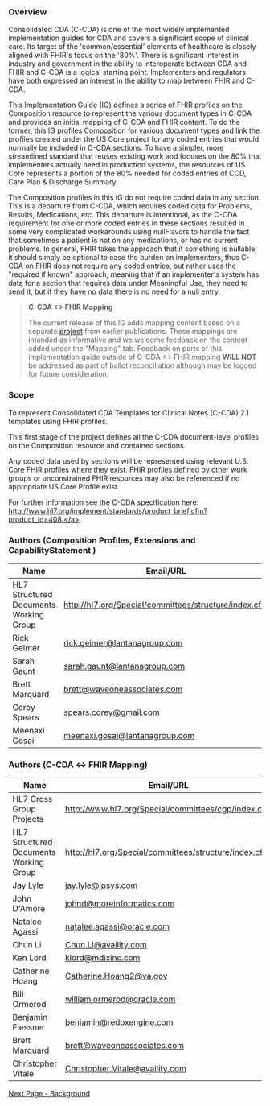 ### Overview

Consolidated CDA (C-CDA) is one of the most widely implemented implementation guides for CDA and covers a significant scope of clinical care. Its target of the 'common/essential' elements of healthcare is closely aligned with FHIR's focus on the '80%'. There is significant interest in industry and government in the ability to interoperate between CDA and FHIR and C-CDA is a logical starting point. Implementers and regulators have both expressed an interest in the ability to map between FHIR and C-CDA.

This Implementation Guide (IG) defines a series of FHIR profiles on the Composition resource to represent the various document types in C-CDA and provides an initial mapping of C-CDA and FHIR content. To do the former, this IG profiles Composition for various document types and link the profiles created under the US Core project for any coded entries that would normally be included in C-CDA sections. To have a simpler, more streamlined standard that reuses existing work and focuses on the 80% that implementers actually need in production systems, the resources of US Core represents a portion of the 80% needed for coded entries of CCD, Care Plan & Discharge Summary.

The Composition profiles in this IG do not require coded data in any section. This is a departure from C-CDA, which requires coded data for Problems, Results, Medications, etc. This departure is intentional, as the C-CDA requirement for one or more coded entries in these sections resulted in some very complicated workarounds using nullFlavors to handle the fact that sometimes a patient is not on any medications, or has no current problems. In general, FHIR takes the approach that if something is nullable, it should simply be optional to ease the burden on implementers, thus C-CDA on FHIR does not require any coded entries, but rather uses the "required if known" approach, meaning that if an implementer's system has data for a section that requires data under Meaningful Use, they need to send it, but if they have no data there is no need for a null entry.

<div xmlns="http://www.w3.org/1999/xhtml" xmlns:xsi="http://www.w3.org/2001/XMLSchema-instance">
	<blockquote class="stu-note">
		<b>C-CDA ↔ FHIR Mapping</b>
		<p>The current release of this IG adds mapping content based on a separate <a href="https://jira.hl7.org/browse/PSS-1811">project</a> from earlier publications. These mappings are intended as informative and we welcome feedback on the content added under the "Mapping" tab. Feedback on parts of this implementation guide outside of C-CDA ↔ FHIR mapping <b>WILL NOT</b> be addressed as part of ballot reconciliation although may be logged for future consideration.</p>
	</blockquote>
</div>

### Scope

To represent Consolidated CDA Templates for Clinical Notes (C-CDA) 2.1 templates using FHIR profiles.

This first stage of the project defines all the C-CDA document-level profiles on the Composition resource and contained sections.

Any coded data used by sections will be represented using relevant U.S. Core FHIR profiles where they exist. FHIR profiles defined by other work groups or unconstrained FHIR resources may also be referenced if no appropriate US Core Profile exist.

For further information see the C-CDA specification here: <a href="[https://jira.hl7.org/browse/PSS-1811](http://www.hl7.org/implement/standards/product_brief.cfm?product_id=408.)">http://www.hl7.org/implement/standards/product_brief.cfm?product_id=408.</a>.



### Authors (Composition Profiles, Extensions and CapabilityStatement )

<table>
<thead>
<tr>
<th>Name</th>
<th>Email/URL</th>
</tr>
</thead>
<tbody>
<tr>
<td>HL7 Structured Documents Working Group</td>
<td><a href="http://hl7.org/Special/committees/structure/index.cfm" target="_new">http://hl7.org/Special/committees/structure/index.cfm</a></td>
</tr>
<tr>
<td>Rick Geimer</td>
<td><a href="mailto:rick.geimer@lantanagroup.com">rick.geimer@lantanagroup.com</a></td>
</tr>
<tr>
<td>Sarah Gaunt</td>
<td><a href="mailto:sarah.gaunt@lantanagroup.com">sarah.gaunt@lantanagroup.com</a></td>
</tr>
<tr>
<td>Brett Marquard</td>
<td><a href="mailto:brett@waveoneassociates.com">brett@waveoneassociates.com</a></td>
</tr>
<tr>
<td>Corey Spears</td>
<td><a href="mailto:spears.corey@gmail.com">spears.corey@gmail.com</a></td>
</tr>
<tr>
<td>Meenaxi Gosai</td>
<td><a href="mailto:meenaxi.gosai@lantanagroup.com">meenaxi.gosai@lantanagroup.com</a></td>
</tr>
</tbody>
</table>

### Authors (C-CDA ↔ FHIR Mapping)

<table>
<thead>
<tr>
<th>Name</th>
<th>Email/URL</th>
</tr>
</thead>
<tbody>
<tr>
<td>HL7 Cross Group Projects</td>
<td><a href="http://hl7.org/Special/committees/cgp/index.cfm" target="_new">http://www.hl7.org/Special/committees/cgp/index.cfm</a></td>
</tr>
<tr>
<td>HL7 Structured Documents Working Group</td>
<td><a href="http://hl7.org/Special/committees/structure/index.cfm" target="_new">http://hl7.org/Special/committees/structure/index.cfm</a></td>
</tr>
<tr>
<td>Jay Lyle</td>
<td><a href="mailto:jay.lyle@jpsys.com">jay.lyle@jpsys.com</a></td>
</tr>
<tr>
<td>John D'Amore</td>
<td><a href="mailto:johnd@moreinformatics.com">johnd@moreinformatics.com</a></td>
</tr>
<tr>
<td>Natalee Agassi</td>
<td><a href="mailto:natalee.agassi@oracle.com">natalee.agassi@oracle.com</a></td>
</tr>
<tr>
<td>Chun Li</td>
<td><a href="mailto:Chun.Li@availity.com">Chun.Li@availity.com</a></td>
</tr>
<tr>
<td>Ken Lord</td>
<td><a href="mailto:klord@mdixinc.com">klord@mdixinc.com</a></td>
</tr>
<tr>
<td>Catherine Hoang</td>
<td><a href="mailto:Catherine.Hoang2@va.gov">Catherine.Hoang2@va.gov</a></td>
</tr>
<tr>
<td>Bill Ormerod</td>
<td><a href="mailto:william.ormerod@oracle.com">william.ormerod@oracle.com</a></td>
</tr>
<tr>
<td>Benjamin Flessner</td>
<td><a href="mailto:benjamin@redoxengine.com">benjamin@redoxengine.com</a></td>
</tr>
<tr>
<td>Brett Marquard</td>
<td><a href="mailto:brett@waveoneassociates.com">brett@waveoneassociates.com</a></td>
</tr>
<tr>
<td>Christopher Vitale</td>
<td><a href="mailto:Christopher.Vitale@availity.com">Christopher.Vitale@availity.com</a></td>
</tr>


</tbody>
</table>



[Next Page - Background](background.html)

